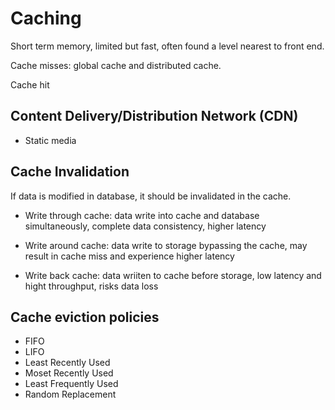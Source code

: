 # Caching

Short term memory, limited but fast, often found a level nearest to front end.

Cache misses: global cache and distributed cache.

Cache hit

## Content Delivery/Distribution Network (CDN)
-   Static media

## Cache Invalidation

If data is modified in database, it should be invalidated in the cache.

-   Write through cache: data write into cache and database simultaneously, complete data consistency, higher latency

-   Write around cache: data write to storage bypassing the cache, may result in cache miss and experience higher latency

-   Write back cache: data wriiten to cache before storage, low latency and hight throughput, risks data loss

## Cache eviction policies

-   FIFO
-   LIFO
-   Least Recently Used
-   Moset Recently Used
-   Least Frequently Used
-   Random Replacement